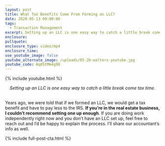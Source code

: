 ```yaml
---
layout: post
title: What Tax Benefits Come From Forming an LLC?
date: 2020-05-13 00:00:00
tags:
  - Transaction Management
excerpt: Setting up an LLC is one easy way to catch a little break come tax time.
enclosure:
pullquote:
enclosure_type: video/mp4
enclosure_time:
use_youtube_image: false
youtube_alternate_image: /uploads/05-26-walters-youtube.jpg
youtube_code: Aq8StMm4g98
---
```


{% include youtube.html %}

<center><em>Setting up an LLC is one easy way to catch a little break come tax time.</em></center>

<br>Years ago, we were told that if we formed an LLC, we would get a tax benefit and have to pay less to the IRS. **If you’re in the real estate business, I couldn’t recommend setting one up enough**. If you are doing work independently right now and you don’t have an LLC set up, feel free to reach out and I’d be happy to explain the process. I’ll share our accountant’s info as well.

{% include full-post-cta.html %}